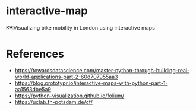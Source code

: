 # interactive-map
🗺️Visualizing bike mobility in London using interactive maps

# References
- https://towardsdatascience.com/master-python-through-building-real-world-applications-part-2-60d707955aa3
- https://blog.prototypr.io/interactive-maps-with-python-part-1-aa1563dbe5a9
- https://python-visualization.github.io/folium/
- https://uclab.fh-potsdam.de/cf/
